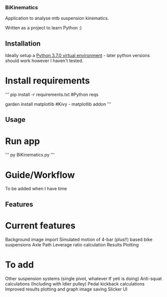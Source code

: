 ### BiKinematics
Application to analyse mtb suspension kinematics.

Written as a project to learn Python :)

## Installation
Ideally setup a [Python 3.7.0 virtual environment](https://medium.com/swlh/how-to-run-a-different-version-of-python-from-your-terminal-fe744276ff22) - later python versions should work however I haven't tested.

# Install requirements

'''
pip install -r requirements.txt #Python reqs

garden install matplotlib #Kivy - matplotlib addon
'''

## Usage
# Run app
'''
py BiKinematics.py
'''
# Guide/Workflow
To be added when I have time
## Features
# Current features 
Background image import
Simulated motion of 4-bar (plus!!) based bike suspensions
Axle Path 
Leverage ratio calculation
Results Plotting 

# To add
Other suspension systems (single pivot, whatever tf yeti is doing)
Anti-squat calculations (Including with Idler pulley)
Pedal kickback calculations
Improved results plotting and graph image saving
Slicker UI

